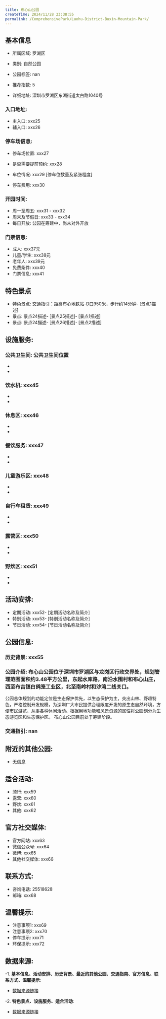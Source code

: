 ```yaml
---
title: 布心山公园
createTime: 2024/11/28 23:38:55
permalink: /ComprehensivePark/Luohu-District-Buxin-Mountain-Park/
---
```


<ImageCard
  image="https://cgj.sz.gov.cn/img/4/4005/4005664/10774639.jpg"
  title="布心山公园"
  description="布心山公园位于深圳市罗湖区与龙岗区行政交界处，规划管理范围面积约3.48平方公里，东起水库路，南沿水围村和布心山庄，西至布吉镇白鸽笼工业区，北至南岭村和"
  href="/"
  author="深圳公园"
  date="2024/11/28"
/>

## 基本信息

- 所属区域: 罗湖区

- 类别: 自然公园

- 公园标签: nan

- 推荐指数: 5

- 详细地址: 深圳市罗湖区东湖街道太白路1040号

### 入口地址:
- 主入口: xxx25
- 辅入口: xxx26
### 停车场信息:
- 停车场位置: xxx27

- 是否需要提前预约: xxx28

- 车位情况: xxx29 [停车位数量及紧张程度]

- 停车费用: xxx30

### 开园时间:
- 周一至周五: xxx31 - xxx32
- 周末及节假日: xxx33 - xxx34
- 每日开放: 公园在筹建中，尚未对外开放

### 门票信息:
- 成人: xxx37元
- 儿童/学生: xxx38元
- 老年人: xxx39元
- 免费条件: xxx40
- 门票信息: xxx41
## 特色景点
- 特色景点: 交通指引：距离布心地铁站-D口950米，步行约14分钟- [景点1描述]
- 景点: 景点24描述- [景点25描述]- [景点1描述]
- 景点: 景点24描述- [景点26描述]- [景点2描述]
## 设施服务:
### 公共卫生间: 公共卫生间位置
- 
- 
### 饮水机: xxx45
- 
- 
### 休息区: xxx46
- 
- 
### 餐饮服务: xxx47
- 
- 
### 儿童游乐区: xxx48
- 
- 
### 自行车租赁: xxx49
- 
- 
### 露营区: xxx50
- 
- 
### 野炊区: xxx51

- 
- 
## 活动安排:
- 定期活动: xxx52- [定期活动名称及简介]
- 特别活动: xxx53- [特别活动名称及简介]
- 节日活动: xxx54- [节日活动名称及简介]
## 公园信息:
### 历史背景: xxx55
### 公园介绍: 布心山公园位于深圳市罗湖区与龙岗区行政交界处，规划管理范围面积约3.48平方公里，东起水库路，南沿水围村和布心山庄，西至布吉镇白鸽笼工业区，北至南岭村和沙湾二线关口。
公园总体规划的功能定位是生态保护优先，以生态保护为主，突出山林、野趣特色，严格控制开发规模，为深圳广大市民提供合理限度开发的原生态自然环境，方便市民游览、从事各种休闲活动。根据用地功能和风景资源的属性将公园划分为生态游览区和生态保护区。
布心山公园目前处于筹建阶段。
### 交通指引: nan

## 附近的其他公园:
- 无信息

## 适合活动:
- 骑行: xxx59
- 露营: xxx60
- 野炊: xxx61
- 其他: xxx62

## 官方社交媒体:
- 官方网站: xxx63
- 微信公众号: xxx64
- 微博: xxx65
- 其他社交媒体: xxx66

## 联系方式:
- 咨询电话: 25518628
- 邮箱: xxx68

## 温馨提示:
- 注意事项1: xxx69
- 注意事项2: xxx70
- 停车提示: xxx71
- 环保提示: xxx72

## 数据来源:
-1. **基本信息、活动安排、历史背景、最近的其他公园、交通指南、官方信息、联系方式、温馨提示**:
- [数据来源链接](xxx73)

-2. **特色景点、设施服务、适合活动**:
- [数据来源链接](xxx73)

